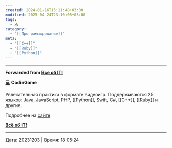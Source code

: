 ```yaml
---
created: 2024-01-16T15:11:48+03:00
modified: 2025-04-24T23:10:05+03:00
tags:
  - 📥
category:
  - "[[Программирование]]"
meta:
  - "[[C++]]"
  - "[[Ruby]]"
  - "[[Python]]"
---
```



***

**Forwarded from [Всë об IT!](https://t.me/vseo_ob_it/1650)**

[**💻**](https://t.me/vse_obIT) **CodinGame**

Увлекательная практика в формате видеоигр. Поддерживаются 25 языков: Java, JavaScript, PHP, [[Python]], Swift, C#, [[C++]], [[Ruby]] и другие.

Подробнее на [сайте](https://www.codingame.com/start)

[**Всë об IT!**](https://t.me/vse_obIT)

---

Дата: 20231203 | Время: 18:05:24

